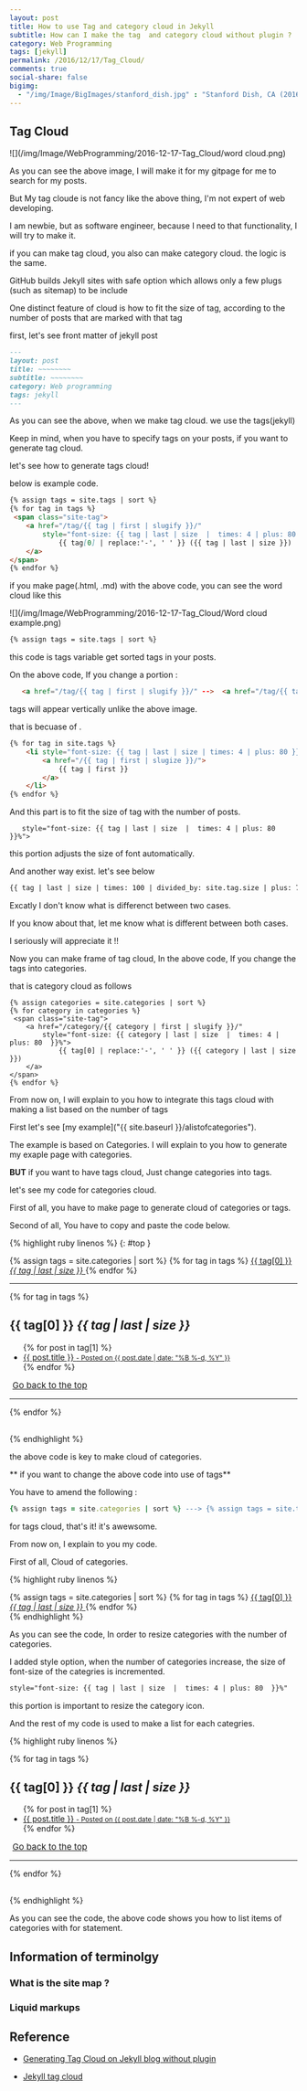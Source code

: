 ```yaml
---
layout: post
title: How to use Tag and category cloud in Jekyll
subtitle: How can I make the tag  and category cloud without plugin ?
category: Web Programming
tags: [jekyll]
permalink: /2016/12/17/Tag_Cloud/
comments: true
social-share: false
bigimg: 
  - "/img/Image/BigImages/stanford_dish.jpg" : "Stanford Dish, CA (2016)"
---
```

 
 ## Tag Cloud
 
   ![](/img/Image/WebProgramming/2016-12-17-Tag_Cloud/word cloud.png)
   
   As you can see the above image, I will make it for my gitpage for me to search for my posts.
   
   But My tag cloude is not fancy like the above thing, I'm not expert of web developing. 
   
   I am newbie, but as software engineer, because I need to that functionality, I will try to make it. 
   
   if you can make tag cloud, you also can make category cloud. the logic is the same. 
 
   GitHub builds Jekyll sites with safe option which allows only a few plugs (such as sitemap) to be include 
   
   One distinct feature of cloud is how to fit the size of tag, according to the number of posts that are marked with that tag
   
   first, let's see front matter of jekyll post 
   
 ```markdown 
 ---
 layout: post
 title: ~~~~~~~~
 subtitle: ~~~~~~~~
 category: Web programming
 tags: jekyll
 ---
 ```

   As you can see the above, when we make tag cloud. we use the tags(jekyll) 
   
   Keep in mind, when you have to specify tags on your posts, if you want to generate tag cloud. 
   
   let's see how to generate tags cloud! 
   
   below is example code. 
   
```markdown
{% assign tags = site.tags | sort %}
{% for tag in tags %}
 <span class="site-tag">
    <a href="/tag/{{ tag | first | slugify }}/"
        style="font-size: {{ tag | last | size  |  times: 4 | plus: 80  }}%">
            {{ tag[0] | replace:'-', ' ' }} ({{ tag | last | size }})
    </a>
</span>
{% endfor %}
```
   if you make page(.html, .md) with the above code, you can see the word cloud like this 
   
   ![](/img/Image/WebProgramming/2016-12-17-Tag_Cloud/Word cloud example.png)
   
```markdown
{% assign tags = site.tags | sort %}
```
   this code is tags variable get sorted tags in your posts. 
  
   On the above code, If you change a portion :
   
```markdown   
   <a href="/tag/{{ tag | first | slugify }}/" -->  <a href="/tag/{{ tag | first | slugize }}/"
```
   tags will appear vertically unlike the above image. 
   
   that is becuase of <il></il>.
   
```markdown   
{% for tag in site.tags %}
    <li style="font-size: {{ tag | last | size | times: 4 | plus: 80 }}%">
        <a href="/{{ tag | first | slugize }}/">
            {{ tag | first }}
        </a>
    </li> 
{% endfor %} 
```   
   
   And this part is to fit the size of tag with the number of posts.
   
```markdwon 
   style="font-size: {{ tag | last | size  |  times: 4 | plus: 80  }}%">
```
   this portion adjusts the size of font automatically.
   
   And another way exist. let's see below
   
``` markdown 
{{ tag | last | size | times: 100 | divided_by: site.tag.size | plus: 70 }}
```

  Excatly I don't know what is differenct between two cases. 
  
  If you know about that, let me know what is different between both cases.
 
  I seriously will appreciate it !!
  
  Now you can make frame of tag cloud, In the above code, If you change the tags into categories. 
  
  that is category cloud as follows
  
```
{% assign categories = site.categories | sort %}
{% for category in categories %}
 <span class="site-tag">
    <a href="/category/{{ category | first | slugify }}/"
        style="font-size: {{ category | last | size  |  times: 4 | plus: 80  }}%">
            {{ tag[0] | replace:'-', ' ' }} ({{ category | last | size }})
    </a>
</span>
{% endfor %}
```

  From now on, I will explain to you how to integrate this tags cloud with making a list based on the number of tags
  
  First let's see [my example]("{{ site.baseurl }}/alistofcategories").
  
  The example is based on Categories. I will explain to you how to generate my exaple page with categories. 
  
  **BUT** if you want to have tags cloud, Just change categories into tags.
  
  let's see my code for categories cloud. 
  
  First of all, you have to make page to generate cloud of categories or tags. 
  
  Second of all, You have to copy and paste the code below. 
  
{% highlight ruby linenos %}
{: #top }

<div class="posts-list">
  <div class="blog-tags"> 
    {% assign tags = site.categories | sort %}
    {% for tag in tags %}
    <a href="#{{ tag[0] | slugify }}" class="btn btn-default" style="font-size: {{ tag | last | size  |  times: 4 | plus: 80  }}%">
      <span class="fa fa-folder-open"> <!-- I get rid of left option -->
        {{ tag[0] }} <i class="badge">{{ tag | last | size }}</i>
      </span>
    </a>
    {% endfor %}
  </div>
  <hr/> <!-- margin-top and margin-bottom in main.css -->
  <div class="post-preview" style="margin-top: 5px; margin-bottom: 30px;"> 
    {% for tag in tags %}
      <h2 id="{{ tag[0] | slugify }}"> {{ tag[0] }}  <i class="badge">{{ tag | last | size }}</i></h2> <!-- I added new class -->
      <ul class="later on"> <!-- post-subtitle -->
        {% for post in tag[1] %}
          <a class="post-subtitle" href="{{ site.baseurl }}{{ post.url }}">
        <li>
          {{ post.title }}
        <small class="post-meta"> - Posted on {{ post.date | date: "%B %-d, %Y" }}</small>
        </li>
        </a>
        {% endfor %}
      </ul>
        <a href="#top" class="btn btn-default" style="font-size: 15px; padding: 0px 5px;">
          <span class="fa fa-refresh"></span> Go back to the top
        </a> 
        <hr/>
    {% endfor %}
  </div>
</div>
{% endhighlight %}
  
  the above code is key to make cloud of categories. 
  
  ** if you want to change the above code into use of tags**
  
  You have to amend the following :
 
```ruby
{% assign tags = site.categories | sort %} ---> {% assign tags = site.tags | sort %}
```
  for tags cloud, that's it! it's awewsome.
  
  From now on, I explain to you my code. 
  
  First of all, Cloud of categories. 
  
{% highlight ruby linenos %}  
  <div class="blog-tags"> 
    {% assign tags = site.categories | sort %}
    {% for tag in tags %}
    <a href="#{{ tag[0] | slugify }}" class="btn btn-default" style="font-size: {{ tag | last | size  |  times: 4 | plus: 80  }}%">
      <span class="fa fa-folder-open"> <!-- I get rid of left option -->
        {{ tag[0] }} <i class="badge">{{ tag | last | size }}</i>
      </span>
    </a>
    {% endfor %}
  </div>  
{% endhighlight %}

   As you can see the code, In order to resize categories with the number of categories. 
   
   I added style option, when the number of categories increase, the size of font-size of the categries is incremented.
   
```html
style="font-size: {{ tag | last | size  |  times: 4 | plus: 80  }}%"
```
  this portion is important to resize the category icon.
  
  And the rest of my code is used to make a list for each categries.
  
{% highlight ruby linenos %}  
  <div class="post-preview" style="margin-top: 5px; margin-bottom: 30px;"> 
    {% for tag in tags %}
      <h2 id="{{ tag[0] | slugify }}"> {{ tag[0] }}  <i class="badge">{{ tag | last | size }}</i></h2> <!-- I added new class -->
      <ul class="later on"> <!-- post-subtitle -->
        {% for post in tag[1] %}
          <a class="post-subtitle" href="{{ site.baseurl }}{{ post.url }}">
        <li>
          {{ post.title }}
        <small class="post-meta"> - Posted on {{ post.date | date: "%B %-d, %Y" }}</small>
        </li>
        </a>
        {% endfor %}
      </ul>
        <a href="#top" class="btn btn-default" style="font-size: 15px; padding: 0px 5px;">
          <span class="fa fa-refresh"></span> Go back to the top
        </a> 
        <hr/>
    {% endfor %}
  </div>
{% endhighlight %}

   As you can see the code, the above code shows you how to list items of categories with for statement. 
   
## Information of terminolgy

### What is the site map ?

### Liquid markups


## Reference
  
 - [Generating Tag Cloud on Jekyll blog without plugin](https://superdevresources.com/tag-cloud-jekyll/)
 
 - [Jekyll tag cloud](http://vvv.tobiassjosten.net/jekyll/jekyll-tag-cloud/)
